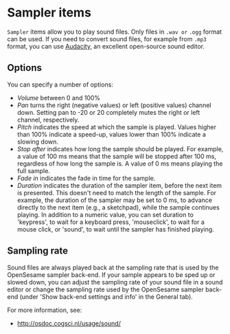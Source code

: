 # Sampler items

`Sampler` items allow you to play sound files. Only files in `.wav or` `.ogg` format can be used. If you need to convert sound files, for example from `.mp3` format, you can use [Audacity], an excellent open-source sound editor.

## Options

You can specify a number of options:

- *Volume* between 0 and 100%
- *Pan* turns the right (negative values) or left (positive values) channel down. Setting pan to -20 or 20 completely mutes the right or left channel, respectively.
- *Pitch* indicates the speed at which the sample is played. Values higher than 100% indicate a speed-up, values lower than 100% indicate a slowing down.
- *Stop after* indicates how long the sample should be played. For example, a value of 100 ms means that the sample will be stopped after 100 ms, regardless of how long the sample is. A value of 0 ms means playing the full sample.
- *Fade in* indicates the fade in time for the sample.
- *Duration* indicates the duration of the sampler item, before the next item is presented. This doesn't need to match the length of the sample. For example, the duration of the sampler may be set to 0 ms, to advance directly to the next item (e.g., a sketchpad), while the sample continues playing. In addition to a numeric value, you can set duration to 'keypress', to wait for a keyboard press, 'mouseclick', to wait for a mouse click, or 'sound', to wait until the sampler has finished playing.

## Sampling rate

Sound files are always played back at the sampling rate that is used by the OpenSesame sampler back-end. If your sample appears to be sped up or slowed down, you can adjust the sampling rate of your sound file in a sound editor or change the sampling rate used by the OpenSesame sampler back-end (under 'Show back-end settings and info' in the General tab).

For more information, see:

- <http://osdoc.cogsci.nl/usage/sound/>

[audacity]: http://audacity.sourceforge.net/
